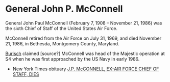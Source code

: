 #  General John P. McConnell

General John Paul McConnell (February 7, 1908 – November 21, 1986) was the sixth Chief of Staff of the United States Air Force.

McConnell retired from the Air Force on July 31, 1969, and died November 21, 1986, in Bethesda, Montgomery County, Maryland.

[Burisch](burisch_dan.md) claimed [source?] McConnell was head of the Majestic operation at S4 when he was first approached by the US Navy in early 1986.

- New York Times obituary [J.P. McCONNELL, EX-AIR FORCE CHIEF OF STAFF, DIES](https://www.nytimes.com/1986/11/24/obituaries/jp-mcconnell-ex-air-force-chief-of-staff-dies.html)
